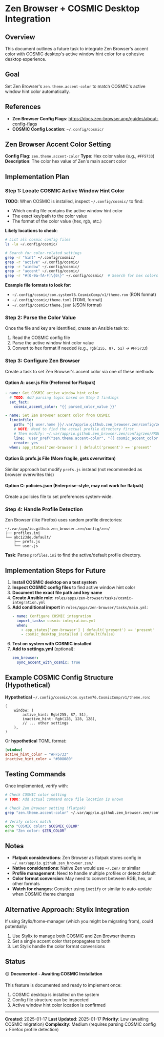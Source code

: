 # Zen Browser + COSMIC Desktop Integration

## Overview

This document outlines a future task to integrate Zen Browser's accent color with COSMIC desktop's active window hint color for a cohesive desktop experience.

## Goal

Set Zen Browser's `zen.theme.accent-color` to match COSMIC's active window hint color automatically.

## References

- **Zen Browser Config Flags**: https://docs.zen-browser.app/guides/about-config-flags
- **COSMIC Config Location**: `~/.config/cosmic/`

## Zen Browser Accent Color Setting

**Config Flag**: `zen.theme.accent-color`
**Type**: Hex color value (e.g., `#FF5733`)
**Description**: The color hex value of Zen's main accent color

## Implementation Plan

### Step 1: Locate COSMIC Active Window Hint Color

**TODO**: When COSMIC is installed, inspect `~/.config/cosmic/` to find:
- Which config file contains the active window hint color
- The exact key/path to the color value
- The format of the color value (hex, rgb, etc.)

**Likely locations to check**:
```bash
# List all cosmic config files
ls -la ~/.config/cosmic/

# Search for color-related settings
grep -r "hint" ~/.config/cosmic/
grep -r "active" ~/.config/cosmic/
grep -r "window" ~/.config/cosmic/
grep -r "accent" ~/.config/cosmic/
grep -r "#[0-9a-fA-F]\{6\}" ~/.config/cosmic/  # Search for hex colors
```

**Example file formats to look for**:
- `~/.config/cosmic/com.system76.CosmicComp/v1/theme.ron` (RON format)
- `~/.config/cosmic/theme.toml` (TOML format)
- `~/.config/cosmic/theme.json` (JSON format)

### Step 2: Parse the Color Value

Once the file and key are identified, create an Ansible task to:
1. Read the COSMIC config file
2. Parse the active window hint color value
3. Convert to hex format if needed (e.g., `rgb(255, 87, 51)` → `#FF5733`)

### Step 3: Configure Zen Browser

Create a task to set Zen Browser's accent color via one of these methods:

#### Option A: user.js File (Preferred for Flatpak)

```yaml
- name: Get COSMIC active window hint color
  # TODO: Add parsing logic based on Step 1 findings
  set_fact:
    cosmic_accent_color: "{{ parsed_color_value }}"

- name: Set Zen Browser accent color from COSMIC
  lineinfile:
    path: "{{ user.home }}/.var/app/io.github.zen_browser.zen/config/zen/profiles.ini"
    # NOTE: Need to find the actual profile directory first
    # Then modify: ~/.var/app/io.github.zen_browser.zen/config/zen/PROFILE_DIR/user.js
    line: 'user_pref("zen.theme.accent-color", "{{ cosmic_accent_color }}");'
    create: yes
  when: app_states['zen-browser'] | default('present') == 'present'
```

#### Option B: prefs.js File (More fragile, gets overwritten)

Similar approach but modify `prefs.js` instead (not recommended as browser overwrites this)

#### Option C: policies.json (Enterprise-style, may not work for flatpak)

Create a policies file to set preferences system-wide.

### Step 4: Handle Profile Detection

Zen Browser (like Firefox) uses random profile directories:
```
~/.var/app/io.github.zen_browser.zen/config/zen/
├── profiles.ini
└── abc123de.default/
    ├── prefs.js
    └── user.js
```

**Task**: Parse `profiles.ini` to find the active/default profile directory.

## Implementation Steps for Future

1. **Install COSMIC desktop on a test system**
2. **Inspect COSMIC config files** to find active window hint color
3. **Document the exact file path and key name**
4. **Create Ansible role**: `roles/apps/zen-browser/tasks/cosmic-integration.yml`
5. **Add conditional import** in `roles/apps/zen-browser/tasks/main.yml`:
   ```yaml
   - name: Configure COSMIC integration
     import_tasks: cosmic-integration.yml
     when:
       - app_states['zen-browser'] | default('present') == 'present'
       - cosmic_desktop_installed | default(false)
   ```
6. **Test on system with COSMIC installed**
7. **Add to settings.yml** (optional):
   ```yaml
   zen_browser:
     sync_accent_with_cosmic: true
   ```

## Example COSMIC Config Structure (Hypothetical)

**Hypothetical** `~/.config/cosmic/com.system76.CosmicComp/v1/theme.ron`:
```ron
(
    window: (
        active_hint: Rgb(255, 87, 51),
        inactive_hint: Rgb(128, 128, 128),
        // ... other settings
    ),
)
```

Or **hypothetical** TOML format:
```toml
[window]
active_hint_color = "#FF5733"
inactive_hint_color = "#808080"
```

## Testing Commands

Once implemented, verify with:

```bash
# Check COSMIC color setting
# TODO: Add actual command once file location is known

# Check Zen Browser setting (flatpak)
grep "zen.theme.accent-color" ~/.var/app/io.github.zen_browser.zen/config/zen/*/user.js

# Verify colors match
echo "COSMIC color: $COSMIC_COLOR"
echo "Zen color: $ZEN_COLOR"
```

## Notes

- **Flatpak considerations**: Zen Browser as flatpak stores config in `~/.var/app/io.github.zen_browser.zen/`
- **Native considerations**: Native Zen would use `~/.zen/` or similar
- **Profile management**: Need to handle multiple profiles or detect default
- **Color format conversion**: May need to convert between RGB, hex, or other formats
- **Watch for changes**: Consider using `inotify` or similar to auto-update when COSMIC theme changes

## Alternative Approach: Stylix Integration

If using Stylix/home-manager (which you might be migrating from), could potentially:
1. Use Stylix to manage both COSMIC and Zen Browser themes
2. Set a single accent color that propagates to both
3. Let Stylix handle the color format conversions

## Status

🟡 **Documented - Awaiting COSMIC Installation**

This feature is documented and ready to implement once:
1. COSMIC desktop is installed on the system
2. Config file structure can be inspected
3. Active window hint color location is confirmed

---

**Created**: 2025-01-17
**Last Updated**: 2025-01-17
**Priority**: Low (awaiting COSMIC migration)
**Complexity**: Medium (requires parsing COSMIC config + Firefox profile detection)
